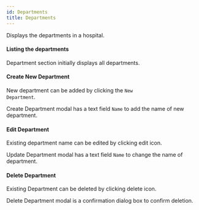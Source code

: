 ```yaml
---
id: Departments
title: Departments
---
```


Displays the departments in a hospital.

#### Listing the departments

Department section initially displays all departments.

#### Create New Department

New department can be added by clicking the  <code>New Department</code>.

Create Department modal has a text field <code>Name</code> to add the name of new department.

#### Edit Department

Existing department name can be edited by clicking edit icon. 

Update Department modal has a text field <code>Name</code> to change the name of department.

#### Delete Department

Existing Department can be deleted by clicking delete icon. 

Delete Department modal is a confirmation dialog box to confirm deletion.

